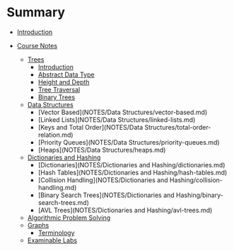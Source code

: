 # Summary

* [Introduction](README.md)

* [Course Notes]()
  * [Trees]()
    * [Introduction](NOTES/Trees/introduction.md)
    * [Abstract Data Type](NOTES/Trees/abstract-data-type.md)
    * [Height and Depth](NOTES/Trees/height-and-depth.md)
    * [Tree Traversal](NOTES/Trees/traversals.md)
    * [Binary Trees](NOTES/Trees/binary-trees.md)
  * [Data Structures]()
    * [Vector Based](NOTES/Data Structures/vector-based.md)
    * [Linked Lists](NOTES/Data Structures/linked-lists.md)
    * [Keys and Total Order](NOTES/Data Structures/total-order-relation.md)
    * [Priority Queues](NOTES/Data Structures/priority-queues.md)
    * [Heaps](NOTES/Data Structures/heaps.md)
  * [Dictionaries and Hashing]()
    * [Dictionaries](NOTES/Dictionaries and Hashing/dictionaries.md)
    * [Hash Tables](NOTES/Dictionaries and Hashing/hash-tables.md)
    * [Collision Handling](NOTES/Dictionaries and Hashing/collision-handling.md)
    * [Binary Search Trees](NOTES/Dictionaries and Hashing/binary-search-trees.md)
    * [AVL Trees](NOTES/Dictionaries and Hashing/avl-trees.md)
  * [Algorithmic Problem Solving]()
  * [Graphs]()
    * [Terminology](NOTES/Graphs/terminology.md)
  * [Examinable Labs]()
